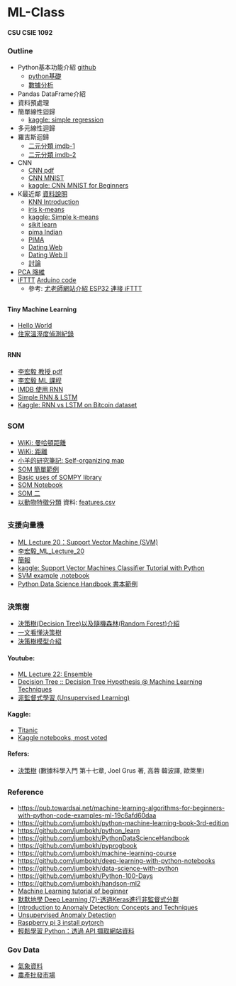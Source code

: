 # ML-Class
#### CSU CSIE 1092 
### Outline
* Python基本功能介紹 [github](https://github.com/joelgrus/data-science-from-scratch)
    * [python基礎](https://docs.google.com/presentation/d/1JCgnwv0qgWh8K117y-hkVyBj1sXzETDLq9mfJ--7sb0/edit#slide=id.p)
    * [數據分析](https://github.com/jumbokh/ML-Class/blob/main/docs/%E5%8D%81%E9%80%B1%E5%85%A5%E9%96%80%E6%95%B8%E6%93%9A%E5%88%86%E6%9E%90%E5%AD%B8%E7%BF%92%E8%A8%88%E7%95%AB.pdf)
* Pandas DataFrame介紹
* 資料預處理
* 簡單線性迴歸
    * [kaggle: simple regression](https://www.kaggle.com/kuntahsieh/simple-one-feature-linear-regression)
* 多元線性迴歸
* 羅吉斯迴歸
    * [二元分類 imdb-1](https://github.com/jumbokh/ML-Class/blob/main/notebooks/imdb_ana_v2-1.ipynb)
    * [二元分類 imdb-2](https://github.com/jumbokh/ML-Class/blob/main/notebooks/imdb_sentiment_analysis_keras_and_tensorflow.ipynb)
* CNN
    * [CNN pdf](https://github.com/jumbokh/ML-Class/blob/main/docs/CNN.pdf)
    * [CNN MNIST](https://github.com/jumbokh/ML-Class/blob/main/notebooks/02_1_%E7%94%A8CNN%E5%9C%96%E5%BD%A2%E8%BE%A8%E8%AD%98%EF%BC%88%E9%82%84%E6%98%AFMNIST%EF%BC%89.ipynb)
    * [kaggle: CNN MNIST for Beginners](https://www.kaggle.com/kuntahsieh/mnist-with-keras-for-beginners-99457/edit)
* K最近鄰 [資料說明](https://github.com/jumbokh/ML-Class/blob/main/KNN-Data.md)
    * [KNN Introduction](https://colab.research.google.com/github/jumbokh/ML-Class/blob/main/ML/notebooks/KNN/05_11_K_Means.ipynb)
    * [iris k-means](https://github.com/jumbokh/ML-Class/blob/main/notebooks/iris_kmeans.ipynb)
    * [kaggle: Simple k-means](https://github.com/jumbokh/ML-Class/blob/main/notebooks/simple-k-means-clustering-on-the-iris-dataset.ipynb)
    * [sikit learn](https://scikit-learn.org/stable/modules/neighbors.html)
    * [pima Indian](https://github.com/jumbokh/ML-Class/blob/main/ML/notebooks/KNN/pima-indian/pima-indians-diabetes-beginner.ipynb)
    * [PIMA](https://colab.research.google.com/github/jumbokh/ML-Class/blob/main/ML/notebooks/KNN/pima-indian/pima-indian-diabetes-binary-classification.ipynb)
    * [Dating Web](https://colab.research.google.com/github/jumbokh/ML-Class/blob/main/ML/notebooks/KNN/KNN.ipynb)
    * [Dating Web II](https://colab.research.google.com/github/jumbokh/ML-Class/blob/main/ML/notebooks/KNN/knn_DatingWeb.ipynb)
    * [討論](https://github.com/jumbokh/ML-Class/blob/main/ML/notebooks/KNN/05_11_K_Means.ipynb)
* [PCA 降維](https://github.com/jumbokh/ML-Class/tree/main/PCA)
* [iFTTT](https://github.com/jumbokh/ML-Class/blob/main/ML/docs/ESP32-iFTTT.pptx) [Arduino code](https://github.com/jumbokh/ML-Class/blob/main/notebooks/Lab11-4aiFTTT.ino)
    * 參考: [尤老師網站介紹 ESP32 連接 iFTTT](https://youyouyou.pixnet.net/blog/post/119623728)
##
#### Tiny Machine Learning
* [Hello World](https://github.com/jumbokh/ML-Class/blob/main/train_hello_world_model.ipynb)
* [住家溫溼度偵測紀錄](https://docs.google.com/spreadsheets/d/1xsixeOMXjxuMVfYnTpc3QVSiCBwI8WdMUyirBemWlJU/edit?usp=sharing)
##
#### RNN
* [李宏毅 教授 pdf](https://github.com/jumbokh/ML-Class/blob/main/RNN/RNN%20(v2).pdf)
* [李宏毅 ML 課程](https://www.youtube.com/watch?v=xCGidAeyS4M&list=RDCMUC2ggjtuuWvxrHHHiaDH1dlQ&start_radio=1&rv=xCGidAeyS4M&t=1)
* [IMDB 使用 RNN](https://github.com/jumbokh/ML-Class/blob/main/RNN/04_1_%E7%94%A8RNN%E5%81%9A%E6%83%85%E6%84%8F%E5%88%86%E6%9E%90.ipynb)
* [Simple RNN & LSTM](https://colab.research.google.com/github/jumbokh/ML-Class/blob/main/RNN/DL_TF2-Ch06-Workshop-RNN_and_LSTM-IMDB_Dataset.ipynb.ipynb)
* [Kaggle: RNN vs LSTM on Bitcoin dataset](https://www.kaggle.com/etatbak/rnn-vs-lstm-on-bitcoin-dataset)
##
### SOM
* [WiKi: 曼哈頓距離](https://zh.wikipedia.org/wiki/%E6%9B%BC%E5%93%88%E9%A0%93%E8%B7%9D%E9%9B%A2)
* [WiKi: 距離](https://zh.wikipedia.org/wiki/%E8%B7%9D%E7%A6%BB#%E6%AD%90%E5%B9%BE%E9%87%8C%E5%BE%97%E8%B7%9D%E9%9B%A2)
* [小羊的研究筆記: Self-organizing map](https://alaric-research.blogspot.com/2011/02/self-organizing-map.html)
* [SOM 簡單範例](https://github.com/jumbokh/intro-computers/blob/master/refers/%E8%81%9A%E9%A1%9E%E7%AF%84%E4%BE%8B6.pdf)
* [Basic uses of SOMPY library](https://github.com/jumbokh/ML-Class/blob/main/notebooks/Basic_Exaples_20160908.ipynb)
* [SOM Notebook](https://nbviewer.jupyter.org/github/jumbokh/DataScience_1082/blob/master/src/immp_sompy_simple.ipynb)
* [SOM 二](https://nbviewer.jupyter.org/github/jumbokh/DataScience_1082/blob/master/src/immp_som.ipynb)
* [以動物特徵分類](https://github.com/jumbokh/ML-Class/blob/main/notebooks/SOM_animal.ipynb) 資料: [features.csv](https://github.com/jumbokh/ML-Class/blob/main/ML/data/features.csv)
##
### 支援向量機
* [ML Lecture 20：Support Vector Machine (SVM)](https://www.cupoy.com/collection/00000168E4E001DA000000016375706F795F72656C656173654355/00000168EA21EFFD0000001E6375706F795F72656C656173654349)
* [李宏毅_ML_Lecture_20](https://hackmd.io/@shaoeChen/B1CoXxvmm/https%3A%2F%2Fhackmd.io%2Fs%2FB1zzzspxE)
* [簡報](http://speech.ee.ntu.edu.tw/~tlkagk/courses/ML_2016/Lecture/SVM%20%28v5%29.pdf)
* [kaggle: Support Vector Machines Classifier Tutorial with Python](https://www.kaggle.com/kuntahsieh/svm-classifier-tutorial/edit)
* [SVM example](https://github.com/HuangYukun/columbia_cs_deep_learning_1) [,notebook](https://github.com/jumbokh/ML-Class/blob/main/notebooks/task1-basic_classifiers.ipynb)
* [Python Data Science Handbook 書本範例](https://github.com/jumbokh/ML-Class/blob/main/notebooks/5_7_Support_Vector_Machines.ipynb)
##
### 決策樹
* [決策樹(Decision Tree)以及隨機森林(Random Forest)介紹](https://medium.com/jameslearningnote/%E8%B3%87%E6%96%99%E5%88%86%E6%9E%90-%E6%A9%9F%E5%99%A8%E5%AD%B8%E7%BF%92-%E7%AC%AC3-5%E8%AC%9B-%E6%B1%BA%E7%AD%96%E6%A8%B9-decision-tree-%E4%BB%A5%E5%8F%8A%E9%9A%A8%E6%A9%9F%E6%A3%AE%E6%9E%97-random-forest-%E4%BB%8B%E7%B4%B9-7079b0ddfbda)
* [一文看懂決策樹](https://www.chainnews.com/zh-hant/articles/640320083565.htm)
* [決策樹模型介紹](https://pyecontech.com/2019/07/15/decision_tree/)
#### Youtube:
* [ML Lecture 22: Ensemble](https://www.youtube.com/watch?v=tH9FH1DH5n0)
* [Decision Tree :: Decision Tree Hypothesis @ Machine Learning Techniques](https://www.youtube.com/watch?v=dAqPpAXnMJ4)
* [非監督式學習 (Unsupervised Learning)](https://www.youtube.com/watch?v=wQrghGJvSzs)
#### Kaggle:
* [Titanic](https://www.kaggle.com/c/titanic/notebooks)
* [Kaggle notebooks, most voted](https://github.com/jumbokh/ML-Class/blob/main/notebooks/titanic-data-science-solutions.ipynb)
#### Refers:
* [決策樹](https://github.com/jumbokh/ML-Class/blob/main/docs/%E6%B1%BA%E7%AD%96%E6%A8%B9.pdf) (數據科學入門 第十七章, Joel Grus 著, 高蓉 韓波譯, 歐萊里)
##
### Reference
* https://pub.towardsai.net/machine-learning-algorithms-for-beginners-with-python-code-examples-ml-19c6afd60daa
* https://github.com/jumbokh/python-machine-learning-book-3rd-edition
* https://github.com/jumbokh/python_learn
* https://github.com/jumbokh/PythonDataScienceHandbook
* https://github.com/jumbokh/pyprogbook
* https://github.com/jumbokh/machine-learning-course
* https://github.com/jumbokh/deep-learning-with-python-notebooks
* https://github.com/jumbokh/data-science-with-python
* https://github.com/jumbokh/Python-100-Days
* https://github.com/jumbokh/handson-ml2
* [Machine Learning tutorial of beginner](https://github.com/jumbokh/ML-Class/blob/main/notebooks/machine-learning-tutorial-for-beginners.ipynb)
* [默默地學 Deep Learning (7)-透過Keras進行非監督式分群](https://medium.com/%E7%94%A8%E5%8A%9B%E5%8E%BB%E6%84%9B%E4%B8%80%E5%80%8B%E4%BA%BA%E7%9A%84%E8%A9%B1-%E5%BF%83%E4%B9%9F%E6%9C%83%E7%97%9B%E7%9A%84/%E9%BB%98%E9%BB%98%E5%9C%B0%E5%AD%B8-deep-learning-7-%E9%80%8F%E9%81%8Ekeras%E9%80%B2%E8%A1%8C%E9%9D%9E%E7%9B%A3%E7%9D%A3%E5%BC%8F%E5%88%86%E7%BE%A4-3afb57ea990c)
* [Introduction to Anomaly Detection: Concepts and Techniques](https://iwringer.wordpress.com/2015/11/17/anomaly-detection-concepts-and-techniques/)
* [Unsupervised Anomaly Detection](https://github.com/jumbokh/Unsupervised_Anomaly_Detection)
* [Raspberry pi 3 install pytorch](https://medium.com/hardware-interfacing/how-to-install-pytorch-v4-0-on-raspberry-pi-3b-odroids-and-other-arm-based-devices-91d62f2933c7)
* [輕鬆學習 Python：透過 API 擷取網站資料](https://medium.com/datainpoint/python-essentials-requesting-web-api-edd417a57ba5)
### Gov Data
* [氣象資料](http://e-service.cwb.gov.tw/HistoryDataQuery/)
* [農產批發市場](https://data.coa.gov.tw/Service/OpenData/FromM/FarmTransData.aspx)
